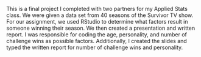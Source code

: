 This is a final project I completed with two partners for my Applied Stats class.
We were given a data set from 40 seasons of the Survivor TV show.
For our assignment, we used RStudio to determine what factors result in someone winning their season.
We then created a presentation and written report.
I was responsible for coding the age, personality, and number of challenge wins as possible factors.
Additionally, I created the slides and typed the written report for number of challenge wins and personality.
